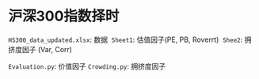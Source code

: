 # 沪深300指数择时

`HS300_data_updated.xlsx`: 数据
​		`Sheet1`: 估值因子(PE, PB, Roverrt)
​		`Shee2`: 拥挤度因子 (Var, Corr)

`Evaluation.py`: 价值因子
`Crowding.py`: 拥挤度因子